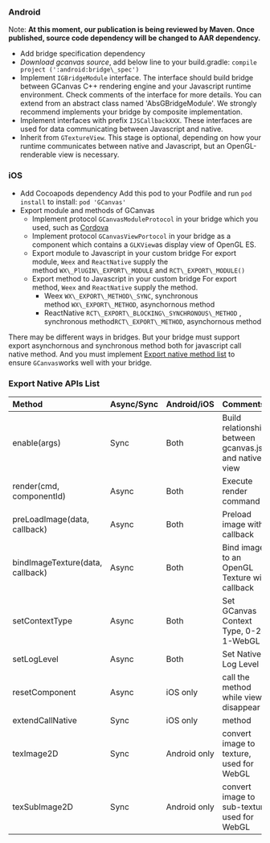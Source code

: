 ### Android

Note: **At this moment, our publication is being reviewed by Maven. Once published, source code dependency will be changed to AAR dependency.**

* Add bridge specification dependency
* _Download gcanvas source_, add below line to your build.gradle:
  `compile project (':android:bridge\_spec')`
* Implement `IGBridgeModule` interface. The interface should build bridge between GCanvas C++ rendering engine and your Javascript runtime environment. Check comments of the interface for more details. You can extend from an abstract class named 'AbsGBridgeModule'. We strongly recommend implements your bridge by composite implementation.
* Implement interfaces with prefix `IJSCallbackXXX`. These interfaces are used for data communicating between Javascript and native.
* Inherit from `GTextureView`. This stage is optional, depending on how your runtime communicates between native and Javascript, but an OpenGL-renderable view is necessary.

### iOS

* Add Cocoapods dependency Add this pod to your Podfile and run `pod install` to install:
  `pod 'GCanvas'`
* Export module and methods of GCanvas
  * Implement protocol `GCanvasModuleProtocol` in your bridge which you used, such as [Cordova](https://cordova.apache.org/)
  * Implement protocol `GCanvasViewPortocol` in your bridge as a component which contains a `GLKView`as display view of OpenGL ES.
  * Export module to Javascript in your custom bridge For export module, `Weex` and `ReactNative` supply the method `WX\_PlUGIN\_EXPORT\_MODULE` and `RCT\_EXPORT\_MODULE()`
  * Export method to Javascript in your custom bridge For export method, `Weex` and `ReactNative` supply the method.
    * Weex `WX\_EXPORT\_METHOD\_SYNC`, synchronous method `WX\_EXPORT\_METHOD`, asynchornous method
    * ReactNative `RCT\_EXPORT\_BLOCKING\_SYNCHRONOUS\_METHOD` , synchronous method`RCT\_EXPORT\_METHOD`, asynchornous method

There may be different ways in bridges. But your bridge must support export asynchornous and synchronous method both for javascript call native method. And you must implement [Export native method list](#expot-native-apis-list) to ensure `GCanvas`works well with your bridge.


### Export Native APIs List
| Method | Async/Sync | Android/iOS | Comments |
| :--- | :--- | :--- | :--- |
| enable(args) | Sync | Both | Build relationships between gcanvas.js and native view |
| render(cmd, componentId) | Async | Both | Execute render command |
| preLoadImage(data, callback) | Async | Both | Preload image with callback |
| bindImageTexture(data, callback) | Async | Both | Bind image to an OpenGL Texture with callback |
| setContextType | Async | Both | Set GCanvas Context Type, 0-2d, 1-WebGL |
| setLogLevel | Async | Both | Set Native Log Level |
| resetComponent | Async | iOS only | call the method while view disappear |
| extendCallNative | Sync | iOS only | method |
| texImage2D | Sync | Android only | convert image to texture, used for WebGL |
| texSubImage2D | Sync | Android only | convert image to sub-texture, used for WebGL |
